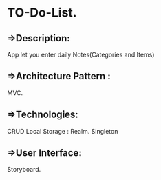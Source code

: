 # TO-Do-List.

## =>Description:
 App let you enter daily Notes(Categories and Items) 
 
## =>Architecture Pattern :
 MVC.
 
## =>Technologies:
 CRUD
 Local Storage : Realm.
 Singleton
 ## =>User Interface:
 Storyboard.

